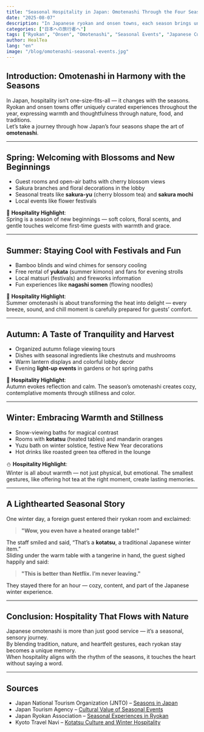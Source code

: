 ```yaml
---
title: "Seasonal Hospitality in Japan: Omotenashi Through the Four Seasons"
date: "2025-08-07"
description: "In Japanese ryokan and onsen towns, each season brings unique touches of hospitality — from cherry blossoms to snow-viewing baths. Explore how Japan’s omotenashi spirit flows with the seasons."
categories: ["日本への旅行者へ"]
tags: ["Ryokan", "Onsen", "Omotenashi", "Seasonal Events", "Japanese Culture"]
author: HealTea
lang: "en"
image: "/blog/omotenashi-seasonal-events.jpg"
---
```


## Introduction: Omotenashi in Harmony with the Seasons

In Japan, hospitality isn’t one-size-fits-all — it changes with the seasons.  
Ryokan and onsen towns offer uniquely curated experiences throughout the year, expressing warmth and thoughtfulness through nature, food, and traditions.  
Let’s take a journey through how Japan’s four seasons shape the art of **omotenashi**.

---

## Spring: Welcoming with Blossoms and New Beginnings

- Guest rooms and open-air baths with cherry blossom views  
- Sakura branches and floral decorations in the lobby  
- Seasonal treats like **sakura-yu** (cherry blossom tea) and **sakura mochi**  
- Local events like flower festivals

🌸 **Hospitality Highlight**:  
Spring is a season of new beginnings — soft colors, floral scents, and gentle touches welcome first-time guests with warmth and grace.

---

## Summer: Staying Cool with Festivals and Fun

- Bamboo blinds and wind chimes for sensory cooling  
- Free rental of **yukata** (summer kimono) and fans for evening strolls  
- Local matsuri (festivals) and fireworks information  
- Fun experiences like **nagashi somen** (flowing noodles)

🎐 **Hospitality Highlight**:  
Summer omotenashi is about transforming the heat into delight — every breeze, sound, and chill moment is carefully prepared for guests’ comfort.

---

## Autumn: A Taste of Tranquility and Harvest

- Organized autumn foliage viewing tours  
- Dishes with seasonal ingredients like chestnuts and mushrooms  
- Warm lantern displays and colorful lobby decor  
- Evening **light-up events** in gardens or hot spring paths

🍁 **Hospitality Highlight**:  
Autumn evokes reflection and calm. The season’s omotenashi creates cozy, contemplative moments through stillness and color.

---

## Winter: Embracing Warmth and Stillness

- Snow-viewing baths for magical contrast  
- Rooms with **kotatsu** (heated tables) and mandarin oranges  
- Yuzu bath on winter solstice, festive New Year decorations  
- Hot drinks like roasted green tea offered in the lounge

⛄ **Hospitality Highlight**:  
Winter is all about warmth — not just physical, but emotional. The smallest gestures, like offering hot tea at the right moment, create lasting memories.

---

## A Lighthearted Seasonal Story

One winter day, a foreign guest entered their ryokan room and exclaimed:  
> **"Wow, you even have a heated orange table!"**

The staff smiled and said, “That’s a **kotatsu**, a traditional Japanese winter item.”  
Sliding under the warm table with a tangerine in hand, the guest sighed happily and said:  
> **"This is better than Netflix. I’m never leaving."**

They stayed there for an hour — cozy, content, and part of the Japanese winter experience.

---

## Conclusion: Hospitality That Flows with Nature

Japanese omotenashi is more than just good service — it’s a seasonal, sensory journey.  
By blending tradition, nature, and heartfelt gestures, each ryokan stay becomes a unique memory.  
When hospitality aligns with the rhythm of the seasons, it touches the heart without saying a word.

---

## Sources

- Japan National Tourism Organization (JNTO) – [Seasons in Japan](https://www.japan.travel/en/uk/plan/seasons-in-japan/)  
- Japan Tourism Agency – [Cultural Value of Seasonal Events](https://www.mlit.go.jp/kankocho/)  
- Japan Ryokan Association – [Seasonal Experiences in Ryokan](https://www.yadonet.ne.jp/)  
- Kyoto Travel Navi – [Kotatsu Culture and Winter Hospitality](https://ja.kyoto.travel/)
